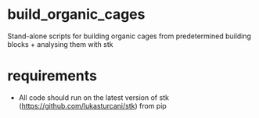 # build_organic_cages
Stand-alone scripts for building organic cages from predetermined building blocks + analysing them with stk

# requirements
* All code should run on the latest version of stk (https://github.com/lukasturcani/stk) from pip 
